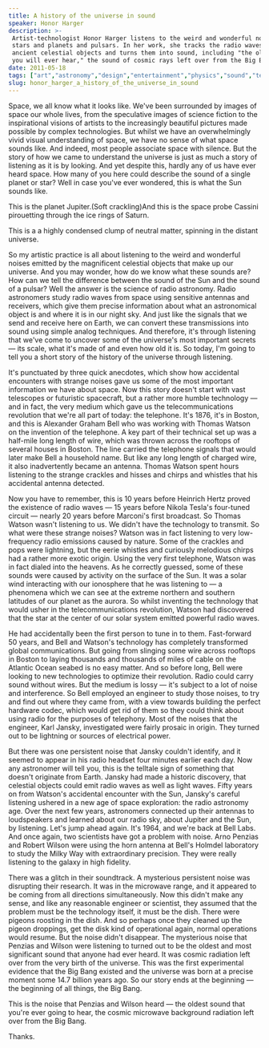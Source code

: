 ```yaml
---
title: A history of the universe in sound
speaker: Honor Harger
description: >-
 Artist-technologist Honor Harger listens to the weird and wonderful noises of
 stars and planets and pulsars. In her work, she tracks the radio waves emitted by
 ancient celestial objects and turns them into sound, including "the oldest song
 you will ever hear," the sound of cosmic rays left over from the Big Bang.
date: 2011-05-18
tags: ["art","astronomy","design","entertainment","physics","sound","technology"]
slug: honor_harger_a_history_of_the_universe_in_sound
---
```


Space, we all know what it looks like. We've been surrounded by images of space our whole
lives, from the speculative images of science fiction to the inspirational visions of
artists to the increasingly beautiful pictures made possible by complex technologies. But
whilst we have an overwhelmingly vivid visual understanding of space, we have no sense of
what space sounds like. And indeed, most people associate space with silence. But the story
of how we came to understand the universe is just as much a story of listening as it is by
looking. And yet despite this, hardly any of us have ever heard space. How many of you
here could describe the sound of a single planet or star? Well in case you've ever
wondered, this is what the Sun sounds like.

This is the planet Jupiter.(Soft crackling)And this is the space probe Cassini pirouetting
through the ice rings of Saturn.

This is a a highly condensed clump of neutral matter, spinning in the distant
universe.

So my artistic practice is all about listening to the weird and wonderful noises emitted
by the magnificent celestial objects that make up our universe. And you may wonder, how do
we know what these sounds are? How can we tell the difference between the sound of the Sun
and the sound of a pulsar? Well the answer is the science of radio astronomy. Radio
astronomers study radio waves from space using sensitive antennas and receivers, which
give them precise information about what an astronomical object is and where it is in our
night sky. And just like the signals that we send and receive here on Earth, we can
convert these transmissions into sound using simple analog techniques. And therefore, it's
through listening that we've come to uncover some of the universe's most important secrets
— its scale, what it's made of and even how old it is. So today, I'm going to tell you a
short story of the history of the universe through listening.

It's punctuated by three quick anecdotes, which show how accidental encounters with
strange noises gave us some of the most important information we have about space. Now
this story doesn't start with vast telescopes or futuristic spacecraft, but a rather more
humble technology — and in fact, the very medium which gave us the telecommunications
revolution that we're all part of today: the telephone. It's 1876, it's in Boston, and this
is Alexander Graham Bell who was working with Thomas Watson on the invention of the
telephone. A key part of their technical set up was a half-mile long length of wire, which
was thrown across the rooftops of several houses in Boston. The line carried the telephone
signals that would later make Bell a household name. But like any long length of charged
wire, it also inadvertently became an antenna. Thomas Watson spent hours listening to the
strange crackles and hisses and chirps and whistles that his accidental antenna
detected.

Now you have to remember, this is 10 years before Heinrich Hertz proved the existence of
radio waves — 15 years before Nikola Tesla's four-tuned circuit — nearly 20 years before
Marconi's first broadcast. So Thomas Watson wasn't listening to us. We didn't have the
technology to transmit. So what were these strange noises? Watson was in fact listening to
very low-frequency radio emissions caused by nature. Some of the crackles and pops were
lightning, but the eerie whistles and curiously melodious chirps had a rather more exotic
origin. Using the very first telephone, Watson was in fact dialed into the heavens. As he
correctly guessed, some of these sounds were caused by activity on the surface of the Sun.
It was a solar wind interacting with our ionosphere that he was listening to — a phenomena
which we can see at the extreme northern and southern latitudes of our planet as the
aurora. So whilst inventing the technology that would usher in the telecommunications
revolution, Watson had discovered that the star at the center of our solar system emitted
powerful radio waves.

He had accidentally been the first person to tune in to them. Fast-forward 50 years, and
Bell and Watson's technology has completely transformed global communications. But going
from slinging some wire across rooftops in Boston to laying thousands and thousands of
miles of cable on the Atlantic Ocean seabed is no easy matter. And so before long, Bell
were looking to new technologies to optimize their revolution. Radio could carry sound
without wires. But the medium is lossy — it's subject to a lot of noise and interference.
So Bell employed an engineer to study those noises, to try and find out where they came
from, with a view towards building the perfect hardware codec, which would get rid of them
so they could think about using radio for the purposes of telephony. Most of the noises
that the engineer, Karl Jansky, investigated were fairly prosaic in origin. They turned
out to be lightning or sources of electrical power.

But there was one persistent noise that Jansky couldn't identify, and it seemed to appear
in his radio headset four minutes earlier each day. Now any astronomer will tell you, this
is the telltale sign of something that doesn't originate from Earth. Jansky had made a
historic discovery, that celestial objects could emit radio waves as well as light waves.
Fifty years on from Watson's accidental encounter with the Sun, Jansky's careful listening
ushered in a new age of space exploration: the radio astronomy age. Over the next few
years, astronomers connected up their antennas to loudspeakers and learned about our radio
sky, about Jupiter and the Sun, by listening. Let's jump ahead again. It's 1964, and we're
back at Bell Labs. And once again, two scientists have got a problem with noise. Arno
Penzias and Robert Wilson were using the horn antenna at Bell's Holmdel laboratory to
study the Milky Way with extraordinary precision. They were really listening to the galaxy
in high fidelity.

There was a glitch in their soundtrack. A mysterious persistent noise was disrupting their
research. It was in the microwave range, and it appeared to be coming from all directions
simultaneously. Now this didn't make any sense, and like any reasonable engineer or
scientist, they assumed that the problem must be the technology itself, it must be the
dish. There were pigeons roosting in the dish. And so perhaps once they cleaned up the
pigeon droppings, get the disk kind of operational again, normal operations would
resume. But the noise didn't disappear. The mysterious noise that Penzias and Wilson were
listening to turned out to be the oldest and most significant sound that anyone had ever
heard. It was cosmic radiation left over from the very birth of the universe. This was the
first experimental evidence that the Big Bang existed and the universe was born at a
precise moment some 14.7 billion years ago. So our story ends at the beginning — the
beginning of all things, the Big Bang.

This is the noise that Penzias and Wilson heard — the oldest sound that you're ever going
to hear, the cosmic microwave background radiation left over from the Big
Bang.

Thanks.

<!--
ad_duration=3.33
comment_count=88
event="TEDSalon London Spring 2011"
external_start_time=0
intro_duration=11.82
is_subtitle_required="False"
is_talk_featured="True"
language="en"
language_swap="False"
native_language="en"
number_of_related_talks=6
number_of_speakers=1
number_of_subtitled_videos=32
number_of_tags=7
number_of_talk_download_languages=32
number_of_talk_more_resources=0
number_of_talk_recommendations=0
number_of_talks_take_actions=0
post_ad_duration=0.83
published_timestamp="2011-06-23 16:03:00"
recording_date="2011-05-18"
speaker_description="Executive Director, ArtScience Museum"
speaker_is_published=1
speaker_name="Honor Harger"
talk_name="A history of the universe in sound"
talks_tags=["art","astronomy","design","entertainment","physics","sound","technology"]
url_audio="https://download.ted.com/talks/HonorHarger_2011S.mp3?apikey=acme-roadrunner"
url_photo_speaker="https://pe.tedcdn.com/images/ted/21f9f3c3163de85dbc025fe32d2bd3c077383b1d_254x191.jpg"
url_photo_talk="https://pe.tedcdn.com/images/ted/f45abccb79f68f69f7d4b06c29a7f5be8f25b32b_800x600.jpg"
url_webpage="https://www.ted.com/talks/honor_harger_a_history_of_the_universe_in_sound"
video_type_name="TED Stage Talk"
-->